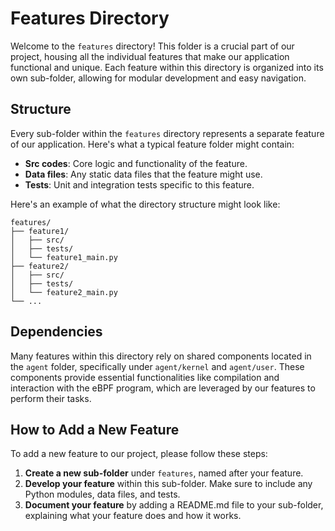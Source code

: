# Features Directory

Welcome to the `features` directory! 
This folder is a crucial part of our project, housing all the individual features that make our application functional and unique. 
Each feature within this directory is organized into its own sub-folder, allowing for modular development and easy navigation.

## Structure

Every sub-folder within the `features` directory represents a separate feature of our application. Here's what a typical feature folder might contain:

- **Src codes**: Core logic and functionality of the feature.
- **Data files**: Any static data files that the feature might use.
- **Tests**: Unit and integration tests specific to this feature.

Here's an example of what the directory structure might look like:

```
features/
├── feature1/
│   ├── src/
│   ├── tests/
│   └── feature1_main.py
├── feature2/
│   ├── src/
│   ├── tests/
│   └── feature2_main.py
└── ...
```

## Dependencies

Many features within this directory rely on shared components located in the `agent` folder, specifically under `agent/kernel` and `agent/user`. 
These components provide essential functionalities like compilation and interaction with the eBPF program, which are leveraged by our features to perform their tasks.

## How to Add a New Feature

To add a new feature to our project, please follow these steps:

1. **Create a new sub-folder** under `features`, named after your feature.
2. **Develop your feature** within this sub-folder. Make sure to include any Python modules, data files, and tests.
3. **Document your feature** by adding a README.md file to your sub-folder, explaining what your feature does and how it works.